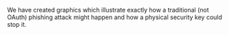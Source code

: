 We have created graphics which illustrate exactly how a traditional (not OAuth) phishing attack might happen and how a physical security key could stop it.
